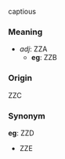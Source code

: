 captious
### Meaning
+ _adj_: ZZA
	+ __eg__: ZZB

### Origin

ZZC

### Synonym

__eg__: ZZD

+ ZZE


